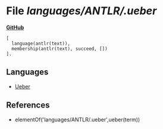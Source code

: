 # File _languages/ANTLR/.ueber_
**[GitHub](https://github.com/softlang/yas/blob/master/languages/ANTLR/.ueber)**
```
[
  language(antlr(text)),
  membership(antlr(text), succeed, [])
].
```

## Languages
* [Ueber](../languages/Ueber.md)

## References
* elementOf('languages/ANTLR/.ueber',ueber(term))
